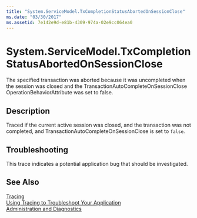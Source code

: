 ```yaml
---
title: "System.ServiceModel.TxCompletionStatusAbortedOnSessionClose"
ms.date: "03/30/2017"
ms.assetid: 7e142e9d-e81b-4309-974a-02e9cc064ea0
---
```

# System.ServiceModel.TxCompletionStatusAbortedOnSessionClose
The specified transaction was aborted because it was uncompleted when the session was closed and the TransactionAutoCompleteOnSessionClose OperationBehaviorAttribute was set to false.  
  
## Description  
 Traced if the current active session was closed, and the transaction was not completed, and TransactionAutoCompleteOnSessionClose is set to `false`.  
  
## Troubleshooting  
 This trace indicates a potential application bug that should be investigated.  
  
## See Also  
 [Tracing](../../../../../docs/framework/wcf/diagnostics/tracing/index.md)  
 [Using Tracing to Troubleshoot Your Application](../../../../../docs/framework/wcf/diagnostics/tracing/using-tracing-to-troubleshoot-your-application.md)  
 [Administration and Diagnostics](../../../../../docs/framework/wcf/diagnostics/index.md)
